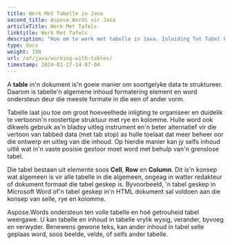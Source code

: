 ```yaml
---
title: Werk Met Tabelle in Java
second_title: Aspose.Words vir Java
articleTitle: Werk Met Tafels
linktitle: Werk Met Tafels
description: "Hoe om te werk met tabelle in Java. Inleiding Tot Tabel knoop konsepte In Aspose.Words vir Java."
type: docs
weight: 190
url: /af/java/working-with-tables/
timestamp: 2024-01-27-14-07-04
---
```


A **table** in'n dokument is'n goeie manier om soortgelyke data te struktureer. Daarom is tabelle'n algemene inhoud formatering element en word ondersteun deur die meeste formate in die een of ander vorm.

Tabelle laat jou toe om groot hoeveelhede inligting te organiseer en duidelik te vertoonin'n roostertipe struktuur met rye en kolomme. Hulle word ook dikwels gebruik as'n bladsy uitleg instrument en'n beter alternatief vir die vertoon van tabbed data (met tab stop) as hulle toelaat dat meer beheer oor die ontwerp en uitleg van die inhoud. Op hierdie manier kan jy selfs inhoud uitlê wat in'n vaste posisie gestoor moet word met behulp van'n grenslose tabel.

Die tabel bestaan uit elemente soos **Cell**, **Row** en **Column**. Dit is'n konsep wat algemeen is vir alle tabelle in die algemeen, ongeag in watter redakteur of dokument formaat die tabel geskep is. Byvoorbeeld, 'n tabel geskep in Microsoft Word of'n tabel geskep in'n HTML dokument sal voldoen aan die konsep van selle, rye en kolomme.

Aspose.Words ondersteun ten volle tabelle en hoë getrouheid tabel weergawe. U kan tabelle en inhoud in tabelle vrylik wysig, verander, byvoeg en verwyder. Benewens gewone teks, kan ander inhoud in tabel selle geplaas word, soos beelde, velde, of selfs ander tabelle.
